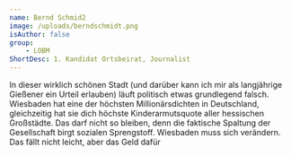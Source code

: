 ```yaml
---
name: Bernd Schmid2
image: /uploads/berndschmidt.png
isAuthor: false
group:
    - LOBM 
ShortDesc: 1. Kandidat Ortsbeirat, Journalist
---
```


In dieser wirklich schönen Stadt (und darüber kann ich mir als langjährige
Gießener ein Urteil erlauben) läuft politisch etwas grundlegend falsch.
Wiesbaden hat eine der höchsten Millionärsdichten in Deutschland, gleichzeitig
hat sie dich höchste Kinderarmutsquote aller hessischen Großstädte. Das darf
nicht so bleiben, denn die faktische Spaltung der Gesellschaft birgt sozialen
Sprengstoff. Wiesbaden muss sich verändern. Das fällt nicht leicht, aber das
Geld dafür

